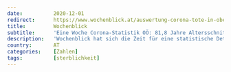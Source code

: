 ```yaml
---
date:          2020-12-01
redirect:      https://www.wochenblick.at/auswertung-corona-tote-in-oberoesterreich-818-jahre-alt-alle-vorerkrankt/
title:         Wochenblick
subtitle:      'Eine Woche Corona-Statistik OÖ: 81,8 Jahre Altersschnitt, alle vorerkrankt'
description:   'Wochenblick hat sich die Zeit für eine statistische Detailauswertung der Corona-Todesmeldungen der letzten Woche genommen. Das Ergebnis kommt für Kritiker der Maßnahmen nicht überraschend. Wer in Oberösterreich stirbt, wurde im Schnitt älter als die durchschnittliche Lebenserwartung. 131 von 133 Verstorbene hatten dokumentierte Vorerkrankungen, bei einem 85-jährigen und einem 91-jährigen waren die medizinischen Akten unvollständig. Deshalb […]'
country:       AT
categories:    [Zahlen]
tags:          [sterblichkeit]
---
```

